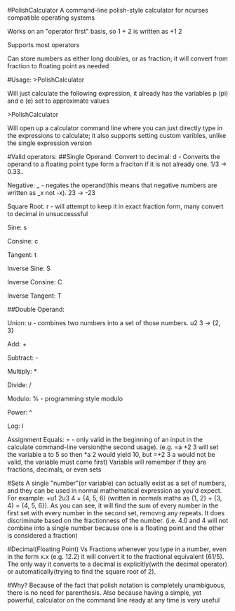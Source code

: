 #PolishCalculator
A command-line polish-style calculator for ncurses compatible operating systems

Works on an "operator first" basis, so 1 + 2 is written as +1 2

Supports most operators

Can store numbers as either long doubles, or as fraction; it will convert from fraction to floating point as needed

#Usage:
\>PolishCalculator <expression>

Will just calculate the following expression, it already has the variables p (pi) and e (e) set to approximate values 

\>PolishCalculator

Will open up a calculator command line where you can just directly type in the expressions to calculate; it also supports setting custom varibles, unlike the single expression version

#Valid operators:
##Single Operand:
Convert to decimal: d - Converts the operand to a floating point type form a fraciton if it is not already one. 1/3 -> 0.33..

Negative: _ - negates the operand(this means that negative numbers are written as _x not -x). 23 -> -23

Square Root: r - will attempt to keep it in exact fraction form, many convert to decimal in unsuccesssful

Sine: s

Consine: c

Tangent: t

Inverse Sine: S

Inverse Consine: C

Inverse Tangent: T

##Double Operand:

Union: u - combines two numbers into a set of those numbers. u2 3 -> {2, 3}

Add: +

Subtract: -

Multiply: *

Divide: /

Modulo: % - programming style modulo

Power: ^

Log: l

Assignment Equals: = - only valid in the beginning of an input in the calculate command-line version(the second usage). (e.g. =a +2 3 will set the variable a to 5 so then *a 2 would yield 10, but =+2 3 a would not be valid, the variable must come first) Variable will remember if they are fractions, decimals, or even sets

#Sets
A single "number"(or variable) can actually exist as a set of numbers, and they can be used in normal mathematical expression as you'd expect. For example: +u1 2u3 4 = {4, 5, 6} (written in normals maths as {1, 2} + {3, 4} = {4, 5, 6}). As you can see, it will find the sum of every number in the first set with every number in the second set, removng any repeats. It does discriminate based on the fractionness of the number. (i.e. 4.0 and 4 will not combine into a single number because one is a floating point and the other is considered a fraction)

#Decimal(Floating Point) Vs Fractions
whenever you type in a number, even in the form x.x (e.g. 12.2) it will convert it to the fractional equivalent (61/5). The only way it converts to a decimal is explicitly(with the decimal operator) or automatically(trying to find the square root of 2).

#Why?
Because of the fact that polish notation is completely unambiguous, there is no need for parenthesis. Also because having a simple, yet powerful, calculator on the command line ready at any time is very useful
